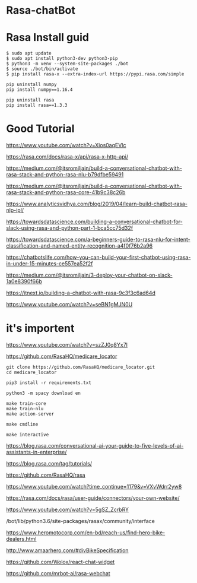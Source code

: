 # Rasa-chatBot
# Rasa Install guid
```
$ sudo apt update
$ sudo apt install python3-dev python3-pip
$ python3 -m venv --system-site-packages ./bot
$ source ./bot/bin/activate
$ pip install rasa-x --extra-index-url https://pypi.rasa.com/simple
```
```
pip uninstall numpy 
pip install numpy==1.16.4

pip uninstall rasa
pip install rasa==1.3.3
```
# Good Tutorial
https://www.youtube.com/watch?v=Xios0aqEVlc


https://rasa.com/docs/rasa-x/api/rasa-x-http-api/


https://medium.com/@itsromiljain/build-a-conversational-chatbot-with-rasa-stack-and-python-rasa-nlu-b79dfbe59491

https://medium.com/@itsromiljain/build-a-conversational-chatbot-with-rasa-stack-and-python-rasa-core-41b9c38c26b

https://www.analyticsvidhya.com/blog/2019/04/learn-build-chatbot-rasa-nlp-ipl/

https://towardsdatascience.com/building-a-conversational-chatbot-for-slack-using-rasa-and-python-part-1-bca5cc75d32f

https://towardsdatascience.com/a-beginners-guide-to-rasa-nlu-for-intent-classification-and-named-entity-recognition-a4f0f76b2a96

https://chatbotslife.com/how-you-can-build-your-first-chatbot-using-rasa-in-under-15-minutes-ce557ea52f2f

https://medium.com/@itsromiljain/3-deploy-your-chatbot-on-slack-1a0e8390f66b

https://itnext.io/building-a-chatbot-with-rasa-9c3f3c6ad64d

https://www.youtube.com/watch?v=seBN1gMJN0U

# it's importent
https://www.youtube.com/watch?v=szZJ0q8Yx7I

https://github.com/RasaHQ/medicare_locator

```
git clone https://github.com/RasaHQ/medicare_locator.git
cd medicare_locator

pip3 install -r requirements.txt

python3 -m spacy download en

make train-core
make train-nlu
make action-server

make cmdline

make interactive

```
https://blog.rasa.com/conversational-ai-your-guide-to-five-levels-of-ai-assistants-in-enterprise/

https://blog.rasa.com/tag/tutorials/

https://github.com/RasaHQ/rasa

https://www.youtube.com/watch?time_continue=1179&v=VXvWdrr2yw8

https://rasa.com/docs/rasa/user-guide/connectors/your-own-website/

https://www.youtube.com/watch?v=5gSZ_ZcrbRY

/bot/lib/python3.6/site-packages/rasax/community/interface

https://www.heromotocorp.com/en-bd/reach-us/find-hero-bike-dealers.html

http://www.amaarhero.com/#divBikeSpecification

https://github.com/Wolox/react-chat-widget

https://github.com/mrbot-ai/rasa-webchat
